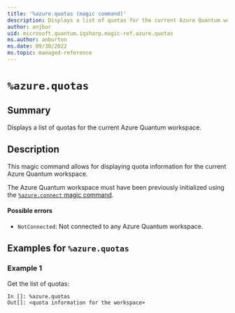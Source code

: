 ```yaml
---
title: '%azure.quotas (magic command)'
description: Displays a list of quotas for the current Azure Quantum workspace.
author: anjbur
uid: microsoft.quantum.iqsharp.magic-ref.azure.quotas
ms.author: anburton
ms.date: 09/30/2022
ms.topic: managed-reference
---
```


<!--
    NB: This file has been automatically generated from Microsoft.Quantum.IQSharp.AzureClient.dll,
        please do not manually edit it.

    [DEBUG] JSON source:
        {"Name": "%azure.quotas", "Documentation": {"Summary": "Displays a list of quotas for the current Azure Quantum workspace.", "Full": null, "Description": "\r\nThis magic command allows for displaying quota information for the current \r\nAzure Quantum workspace.\r\n\r\nThe Azure Quantum workspace must have been previously initialized\r\nusing the [`%azure.connect` magic command](https://docs.microsoft.com/qsharp/api/iqsharp-magic/azure.connect).\r\n                        \r\n#### Possible errors\r\n\r\n- `NotConnected`: Not connected to any Azure Quantum workspace.\r\n                    ", "Remarks": null, "Examples": ["\r\nGet the list of quotas:\r\n```\r\nIn []: %azure.quotas\r\nOut[]: <quota information for the workspace>\r\n```\r\n                        "], "SeeAlso": null}, "AssemblyName": "Microsoft.Quantum.IQSharp.AzureClient"}
-->

# `%azure.quotas`

## Summary

Displays a list of quotas for the current Azure Quantum workspace.

## Description

This magic command allows for displaying quota information for the current
Azure Quantum workspace.

The Azure Quantum workspace must have been previously initialized
using the [`%azure.connect` magic command](https://docs.microsoft.com/qsharp/api/iqsharp-magic/azure.connect).

#### Possible errors

- `NotConnected`: Not connected to any Azure Quantum workspace.

## Examples for `%azure.quotas`

### Example 1

Get the list of quotas:
```
In []: %azure.quotas
Out[]: <quota information for the workspace>
```
